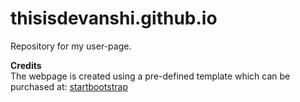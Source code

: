 # thisisdevanshi.github.io
Repository for my user-page.

**Credits**
<br>
The webpage is created using a pre-defined template which can be purchased at: [startbootstrap](https://startbootstrap.com/)

